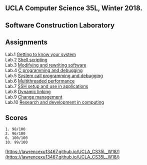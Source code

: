 ## UCLA Computer Science 35L, Winter 2018. 
## Software Construction Laboratory
 
## Assignments

Lab.1      [Getting to know your system](http://web.cs.ucla.edu/classes/winter18/cs35L/assign/assign1.html)   
Lab.2      [Shell scripting](http://web.cs.ucla.edu/classes/winter18/cs35L/assign/assign2.html)   
Lab.3      [Modifying and rewriting software](http://web.cs.ucla.edu/classes/winter18/cs35L/assign/assign3.html)   
Lab.4      [C programming and debugging](http://web.cs.ucla.edu/classes/winter18/cs35L/assign/assign4.html)   
Lab.5      [System call programming and debugging](http://web.cs.ucla.edu/classes/winter18/cs35L/assign/assign5.html)   
Lab.6      [Multithreaded performance](http://web.cs.ucla.edu/classes/winter18/cs35L/assign/assign6.html)   
Lab.7      [SSH setup and use in applications](http://web.cs.ucla.edu/classes/winter18/cs35L/assign/assign7.html)   
Lab.8      [Dynamic linking](http://web.cs.ucla.edu/classes/winter18/cs35L/assign/assign8.html)   
Lab.9      [Change management](http://web.cs.ucla.edu/classes/winter18/cs35L/assign/assign9.html)   
Lab.10     [Research and development in computing](http://web.cs.ucla.edu/classes/winter18/cs35L/assign/assign10.html)   


## Scores
```
1. 98/100
2. 96/100  
6. 100/100   
10. 99/100   
```
[https://lawrencexu13467.github.io/UCLA_CS35L_W18/](https://lawrencexu13467.github.io/UCLA_CS35L_W18/)   
